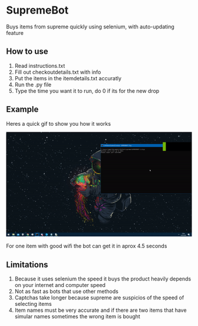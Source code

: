 # SupremeBot
Buys items from supreme quickly using selenium, with auto-updating feature
## How to use
1. Read instructions.txt
2. Fill out checkoutdetails.txt with info
3. Put the items in the itemdetails.txt accuratly
4. Run the .py file
5. Type the time you want it to run, do 0 if its for the new drop
## Example
Heres a quick gif to show you how it works

![](supremegif.gif)

For one item with good wifi the bot can get it in aprox 4.5 seconds
## Limitations
1. Because it uses selenium the speed it buys the product heavily depends on your internet and computer speed
2. Not as fast as bots that use other methods
3. Captchas take longer because supreme are suspicios of the speed of selecting items
4. Item names must be very accurate and if there are two items that have simular names sometimes the wrong item is bought
